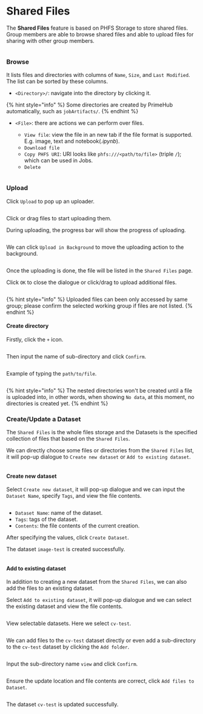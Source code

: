 # Shared Files

The **Shared Files** feature is based on PHFS Storage to store shared files. Group members are able to browse shared files and able to upload files for sharing with other group members.

<figure><img src=".gitbook/assets/v311-shared-file-list.png" alt=""><figcaption></figcaption></figure>

### Browse

It lists files and directories with columns of `Name`, `Size`, and `Last Modified`. The list can be sorted by these columns.

* `<Directory>/`: navigate into the directory by clicking it.

{% hint style="info" %}
Some directories are created by PrimeHub automatically, such as `jobArtifacts/`.
{% endhint %}

*   `<File>`: there are actions we can perform over files.

    * `View file`: view the file in an new tab if the file format is supported. E.g. image, text and notebook(_.ipynb_).
    * `Download file`
    * `Copy PHFS URI`: URI looks like `phfs:///<path/to/file>` (triple `/`); which can be used in Jobs.
    * `Delete`

    <figure><img src=".gitbook/assets/shared-file-actions.png" alt=""><figcaption></figcaption></figure>



### Upload

Click `Upload` to pop up an uploader.

<figure><img src=".gitbook/assets/v311-files-uploader.png" alt=""><figcaption></figcaption></figure>

Click or drag files to start uploading them.

During uploading, the progress bar will show the progress of uploading.

<figure><img src=".gitbook/assets/files-uploading.png" alt=""><figcaption></figcaption></figure>

We can click `Upload in Background` to move the uploading action to the background.

<figure><img src=".gitbook/assets/files-uploading-in-background.png" alt=""><figcaption></figcaption></figure>

Once the uploading is done, the file will be listed in the `Shared Files` page.

Click `OK` to close the dialogue or click/drag to upload additional files.

<figure><img src=".gitbook/assets/v311-files-uploaded.png" alt=""><figcaption></figcaption></figure>

{% hint style="info" %}
Uploaded files can been only accessed by same group; please confirm the selected working group if files are not listed.
{% endhint %}

#### Create directory

Firstly, click the `+` icon.

<figure><img src=".gitbook/assets/v311-shared-file-directory-icon.png" alt=""><figcaption></figcaption></figure>

Then input the name of sub-directory and click `Confirm`.

<figure><img src=".gitbook/assets/v311-shared-file-create-directory.png" alt=""><figcaption></figcaption></figure>

Example of typing the `path/to/file`.

<figure><img src=".gitbook/assets/v311-shared-file-directory-path.png" alt=""><figcaption></figcaption></figure>

{% hint style="info" %}
The nested directories won't be created until a file is uploaded into, in other words, when showing `No data`, at this moment, no directories is created yet.
{% endhint %}

### Create/Update a Dataset

The `Shared Files` is the whole files storage and the Datasets is the specified collection of files that based on the `Shared Files`.

We can directly choose some files or directories from the `Shared Files` list, it will pop-up dialogue to `Create new dataset` or `Add to existing dataset`.

<figure><img src=".gitbook/assets/shared-file-select-file.png" alt=""><figcaption></figcaption></figure>

#### Create new dataset

Select `Create new dataset`, it will pop-up dialogue and we can input the `Dataset Name`, specify `Tags`, and view the file contents.

<figure><img src=".gitbook/assets/shared-file-create-new-dataset-1.png" alt=""><figcaption></figcaption></figure>

* `Dataset Name`: name of the dataset.
* `Tags`: tags of the dataset.
* `Contents`: the file contents of the current creation.

After specifying the values, click `Create Dataset`.

The dataset `image-test` is created successfully.

<figure><img src=".gitbook/assets/shared-file-create-new-dataset-2.png" alt=""><figcaption></figcaption></figure>

#### Add to existing dataset

In addition to creating a new dataset from the `Shared Files`, we can also add the files to an existing dataset.

Select `Add to existing dataset`, it will pop-up dialogue and we can select the existing dataset and view the file contents.

<figure><img src=".gitbook/assets/shared-file-update-existing-dataset-1.png" alt=""><figcaption></figcaption></figure>

View selectable datasets. Here we select `cv-test`.

<figure><img src=".gitbook/assets/shared-file-update-existing-dataset-2.png" alt=""><figcaption></figcaption></figure>

We can add files to the `cv-test` dataset directly or even add a sub-directory to the `cv-test` dataset by clicking the `Add folder`.

<figure><img src=".gitbook/assets/shared-file-update-existing-dataset-3.png" alt=""><figcaption></figcaption></figure>

Input the sub-directory name `view` and click `Confirm`.

<figure><img src=".gitbook/assets/shared-file-update-existing-dataset-4.png" alt=""><figcaption></figcaption></figure>

Ensure the update location and file contents are correct, click `Add files to Dataset`.

<figure><img src=".gitbook/assets/shared-file-update-existing-dataset-5.png" alt=""><figcaption></figcaption></figure>

The dataset `cv-test` is updated successfully.

<figure><img src=".gitbook/assets/shared-file-update-existing-dataset-6.png" alt=""><figcaption></figcaption></figure>
